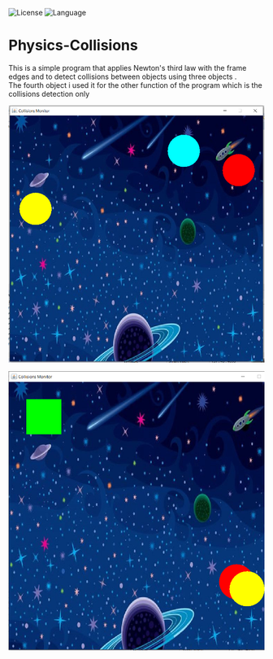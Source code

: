 ![License](https://img.shields.io/badge/license-Apache_2.0-darkgreen.svg)
![Language](https://img.shields.io/badge/language-Java%20-blue.svg)

# Physics-Collisions
This is a simple program that applies Newton's third law with the frame edges and to detect collisions between objects using three objects . <br>The fourth object i used it for the other function of the program which is the collisions detection only

![](ScreenShots/1.PNG)


![](ScreenShots/2.PNG)
